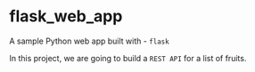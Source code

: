 # flask_web_app
A sample Python web app built with - `flask`

In this project, we are going to build a `REST API` for a list of fruits.
